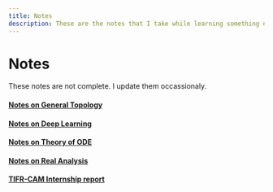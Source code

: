 ```yaml
---
title: Notes
description: These are the notes that I take while learning something new and wanted to share them in public.
---
```

# Notes
These notes are not complete. I update them occassionaly.

#### [Notes on General Topology](https://github.com/Devansh1106/sem6/tree/main/gen_topology)

#### [Notes on Deep Learning](https://github.com/Devansh1106/sem6/blob/main/dl_notes)

#### [Notes on Theory of ODE](https://github.com/Devansh1106/sem6/tree/main/theory_of_ode)

#### [Notes on Real Analysis](https://github.com/Devansh1106/sem5/tree/master/real_analysis)

#### [TIFR-CAM Internship report](https://github.com/Devansh1106/internship_tifr_cam2024)

<!-- |       MPI Remote Memory Access                                    |    Julia Basics                   |
| ----------------------------------------------------------------- | --------------------------------- |
    [Flux Reconstruction](Flux Reconstruction.md)                   |  [Julia basics](julia_basics.md)  |
    [Accumulate operation](Accumulate operation.md)                 |   |
    [Get operations](Get operation.md)                              |
    [Put operations](Put operation.md)                              |
    [Important Terms](Important terms.md)                           |
    [Memory Models](Memory Models.md)                               |
    [Memory Window](Memory Window.md)                               |
    [MPI_Win_fence](MPI_Win_fence.md)                               |
    [Read-Modify-Write operations](Read-Modify-Write operations.md) |
    [Target synchronization](Target synchronization.md)             |
    [Types of Locks](Types of Locks.md)                             |
    [Undefined behaviour in RMA](Undefined behaviour in RMA.md)     |
    [Window creation](Window creation.md)                           |
 -->
